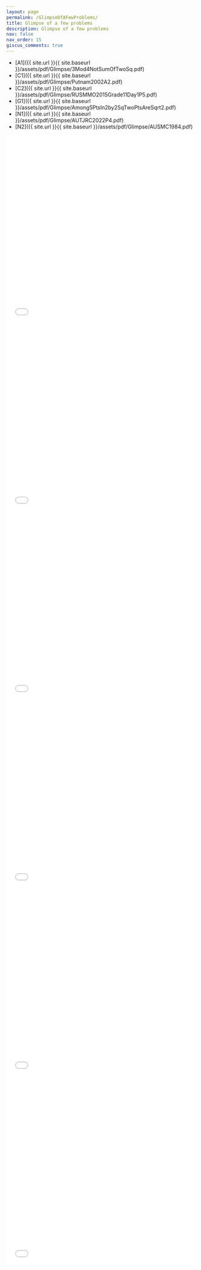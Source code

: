 ```yaml
---
layout: page
permalink: /GlimpseOfAFewProblems/
title: Glimpse of a few problems
description: Glimpse of a few problems
nav: false
nav_order: 15
giscus_comments: true
---
```


* [A1]({{ site.url }}{{ site.baseurl }}/assets/pdf/Glimpse/3Mod4NotSumOfTwoSq.pdf)
* [C1]({{ site.url }}{{ site.baseurl }}/assets/pdf/Glimpse/Putnam2002A2.pdf)
* [C2]({{ site.url }}{{ site.baseurl }}/assets/pdf/Glimpse/RUSMMO2015Grade11Day1P5.pdf)
* [G1]({{ site.url }}{{ site.baseurl }}/assets/pdf/Glimpse/Among5PtsIn2by2SqTwoPtsAreSqrt2.pdf)
* [N1]({{ site.url }}{{ site.baseurl }}/assets/pdf/Glimpse/AUTJRC2022P4.pdf)
* [N2]({{ site.url }}{{ site.baseurl }}/assets/pdf/Glimpse/AUSMC1984.pdf)

<iframe src="{{ site.baseurl }}/assets/pdf/Glimpse/3Mod4NotSumOfTwoSq.pdf" width="100%" height="500" frameborder="no" border="0" marginwidth="0" marginheight="0"></iframe>

<iframe src="{{ site.baseurl }}/assets/pdf/Glimpse/Putnam2002A2.pdf" width="100%" height="500" frameborder="no" border="0" marginwidth="0" marginheight="0"></iframe>

<iframe src="{{ site.baseurl }}/assets/pdf/Glimpse/RUSMMO2015Grade11Day1P5.pdf" width="100%" height="500" frameborder="no" border="0" marginwidth="0" marginheight="0"></iframe>

<iframe src="{{ site.baseurl }}/assets/pdf/Glimpse/Among5PtsIn2by2SqTwoPtsAreSqrt2.pdf" width="100%" height="500" frameborder="no" border="0" marginwidth="0" marginheight="0"></iframe>

<iframe src="{{ site.baseurl }}/assets/pdf/Glimpse/AUTJRC2022P4.pdf" width="100%" height="500" frameborder="no" border="0" marginwidth="0" marginheight="0"></iframe>

<iframe src="{{ site.baseurl }}/assets/pdf/Glimpse/AUSMC1984.pdf" width="100%" height="500" frameborder="no" border="0" marginwidth="0" marginheight="0"></iframe>